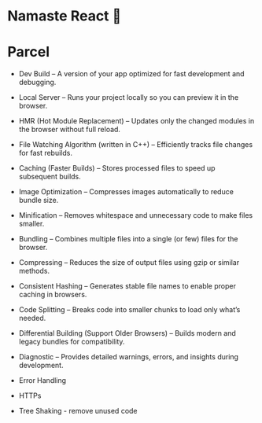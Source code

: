 # Namaste React 🚀

# Parcel 
- Dev Build – A version of your app optimized for fast development and debugging.

- Local Server – Runs your project locally so you can preview it in the browser.

- HMR (Hot Module Replacement) – Updates only the changed modules in the browser without full reload.

- File Watching Algorithm (written in C++) – Efficiently tracks file changes for fast rebuilds.

- Caching (Faster Builds) – Stores processed files to speed up subsequent builds.

- Image Optimization – Compresses images automatically to reduce bundle size.

- Minification – Removes whitespace and unnecessary code to make files smaller.

- Bundling – Combines multiple files into a single (or few) files for the browser.

- Compressing – Reduces the size of output files using gzip or similar methods.

- Consistent Hashing – Generates stable file names to enable proper caching in browsers.

- Code Splitting – Breaks code into smaller chunks to load only what’s needed.

- Differential Building (Support Older Browsers) – Builds modern and legacy bundles for compatibility.

- Diagnostic – Provides detailed warnings, errors, and insights during development.

- Error Handling

- HTTPs

- Tree Shaking - remove unused code